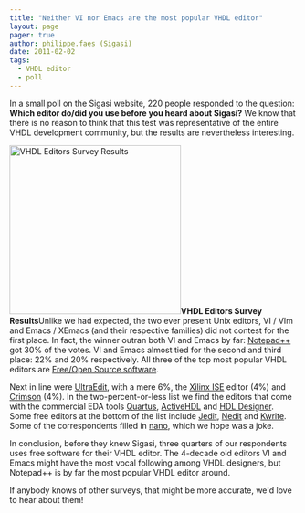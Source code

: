 ```yaml
---
title: "Neither VI nor Emacs are the most popular VHDL editor"
layout: page 
pager: true
author: philippe.faes (Sigasi)
date: 2011-02-02
tags: 
  - VHDL editor
  - poll
---
```

<div class="content">
<p>In a small poll on the Sigasi website, 220 people responded to the question: <strong>Which editor do/did you use before you heard about Sigasi?</strong> We know that there is no reason to think that this test was representative of the entire VHDL development community, but the results are nevertheless interesting.  </p><p><span class="inline inline-right"><img src="http://www.sigasi.com/sites/www.sigasi.com/files/images/editors_poll.png" alt="VHDL Editors Survey Results" title="VHDL Editors Survey Results" class="image image-_original " width="300" height="296"/><span class="caption" style="width: 298px;"><strong>VHDL Editors Survey Results</strong></span></span>Unlike we had expected, the two ever present Unix editors, VI / VIm and Emacs / XEmacs (and their respective families) did not contest for the first place. In fact, the winner outran both VI and Emacs by far: <a href="https://sourceforge.net/projects/notepad-plus/" class="elf-external elf-icon">Notepad++</a> got 30% of the votes. VI and Emacs almost tied for the second and third place: 22% and 20% respectively. All three of the top most popular VHDL editors are <a href="http://en.wikipedia.org/wiki/Free_and_open_source_software" class="elf-external elf-icon">Free/Open Source software</a>.</p><p>Next in line were <a href="http://www.ultraedit.com/" class="elf-external elf-icon">UltraEdit</a>, with a mere 6%, the <a href="http://www.xilinx.com/tools/logic.htm" class="elf-external elf-icon">Xilinx ISE</a> editor (4%) and <a href="http://www.crimsoneditor.com/" class="elf-external elf-icon">Crimson</a> (4%). In the two-percent-or-less list we find the editors that come with the commercial EDA tools <a href="http://www.altera.com/products/software/quartus-ii/subscription-edition/qts-se-index.html" class="elf-external elf-icon">Quartus</a>, <a href="http://www.aldec.com/activehdl/" class="elf-external elf-icon">ActiveHDL</a> and <a href="http://www.mentor.com/products/fpga/hdl_design/hdl_designer_series/" class="elf-external elf-icon">HDL Designer</a>. Some free editors at the bottom of the list include <a href="http://www.jedit.org/" class="elf-external elf-icon">Jedit</a>, <a href="http://www.nedit.org/" class="elf-external elf-icon">Nedit</a> and <a href="http://www.kde.org/applications/utilities/kwrite/" class="elf-external elf-icon">Kwrite</a>. Some of the correspondents filled in <a href="http://www.nano-editor.org/" class="elf-external elf-icon">nano</a>, which we hope was a joke.</p><p>In conclusion, before they knew Sigasi, three quarters of our respondents uses free software for their VHDL editor. The 4-decade old editors VI and Emacs might have the most vocal following among VHDL designers, but Notepad++ is by far the most popular VHDL editor around. </p><p>If anybody knows of other surveys, that might be more accurate, we'd love to hear about them!</p>  </div>

